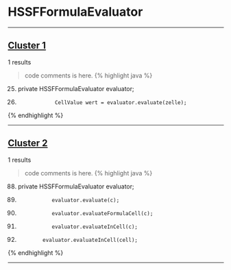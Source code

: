 # HSSFFormulaEvaluator

***

## [Cluster 1](./1)
1 results
> code comments is here.
{% highlight java %}
25. private HSSFFormulaEvaluator evaluator;
144.                 CellValue wert = evaluator.evaluate(zelle);
{% endhighlight %}

***

## [Cluster 2](./2)
1 results
> code comments is here.
{% highlight java %}
88. private HSSFFormulaEvaluator evaluator;
286.                evaluator.evaluate(c);
289.                evaluator.evaluateFormulaCell(c);
292.                evaluator.evaluateInCell(c);
1367.             evaluator.evaluateInCell(cell);
{% endhighlight %}

***

